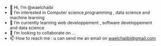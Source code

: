 - 👋 Hi, I’m @waelchaibi
- 👀 I’m interested in Computer science,programming , data science and machine learning
- 🌱 I’m currently learning web developpement , software developpement and data science
- 💞️ I’m looking to collaborate on ...
- 📫 How to reach me : u can send me an email on waelchaiibi@gmail.com

<!---
waelchaibi/waelchaibi is a ✨ special ✨ repository because its `README.md` (this file) appears on your GitHub profile.
You can click the Preview link to take a look at your changes.
--->
